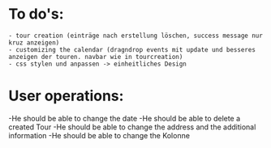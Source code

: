 # To do's:
    - tour creation (einträge nach erstellung löschen, success message nur kruz anzeigen)
    - customizing the calendar (dragndrop events mit update und besseres anzeigen der touren. navbar wie in tourcreation)
    - css stylen und anpassen -> einheitliches Design

    
# User operations:
-He should be able to change the date
-He should be able to delete a created Tour
-He should be able to change the address and the additional information
-He should be able to change the Kolonne